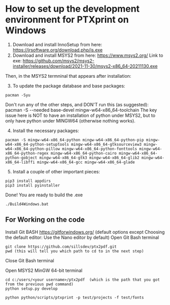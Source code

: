 # How to set up the development environment for PTXprint on Windows

1. Download and install InnoSetup from here: https://jrsoftware.org/download.php/is.exe
2. Download and install MSYS2 from here:     https://www.msys2.org/ 
Link to exe: https://github.com/msys2/msys2-installer/releases/download/2021-11-30/msys2-x86_64-20211130.exe

Then, in the MSYS2 termninal that appears after installation:

3. To update the package database and base packages:
```
pacman -Syu
```
Don't run any of the other steps, and DON'T run this (as suggested): pacman -S --needed base-devel mingw-w64-x86_64-toolchain
The key issue here is NOT to have an installation of python under MSYS2, but to only have python under MINGW64 (otherwise nothing works).

4. Install the necessary packages:
```
pacman -S mingw-w64-x86_64-python mingw-w64-x86_64-python-pip mingw-w64-x86_64-python-setuptools mingw-w64-x86_64-gtksourceview3 mingw-w64-x86_64-python-pillow mingw-w64-x86_64-python-fonttools mingw-w64-x86_64-python-regex mingw-w64-x86_64-python-cairo mingw-w64-x86_64-python-gobject mingw-w64-x86_64-gtk3 mingw-w64-x86_64-glib2 mingw-w64-x86_64-libffi mingw-w64-x86_64-gcc mingw-w64-x86_64-glade
```

5. Install a couple of other important pieces:
```
pip3 install appdirs
pip3 install pyinstaller
```

Done! You are ready to build the .exe

```
./Build4Windows.bat
```

## For Working on the code

Install Git BASH https://gitforwindows.org/ (default options except Choosing the default editor: Use the Nano editor by default)
Open Git Bash terminal
```
git clone https://github.com/sillsdev/ptx2pdf.git
pwd (this will tell you which path to cd to in the next step)
```
Close Git Bash terminal

Open MSYS2 MinGW 64-bit terminal
```
cd c:/users/<your username>/ptx2pdf  (which is the path that you got from the previous pwd command)
python setup.py develop

python python/scripts/ptxprint -p test/projects -f test/fonts
```
